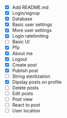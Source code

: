 - [x] Add README.md
- [x] Login/signup
- [x] Database
- [x] Basic user settings
- [x] More user settings
- [x] Login ratelimiting
- [ ] Basic UI
- [x] Pfp
- [x] About me
- [x] Logout
- [x] Create post
- [x] Publish post
- [ ] String sterilization
- [x] Dipslay posts on profile
- [ ] Delete posts
- [ ] Edit posts
- [ ] Post view
- [ ] React to post
- [ ] User location